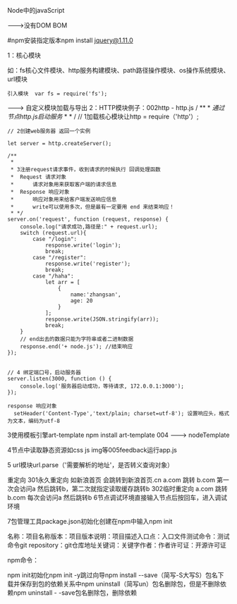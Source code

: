 Node中的javaScript

--->没有DOM BOM

#npm安装指定版本npm install jquery@1.11.0

1：核心模块

如：fs核心文件模块、http服务构建模块、path路径操作模块、os操作系统模块、url模块

    引入模块  var fs = require('fs');

---> 自定义模块加载与导出
2：HTTP模块例子：002http - http.js / ** * *通过节点http.js启动服务* * * / // 1加载核心模块让http = require（'http'）;

    // 2创建web服务器 返回一个实例
    
    let server = http.createServer();
    
    /**
     *
     * 3注册request请求事件，收到请求的时候执行 回调处理函数
     *  Request 请求对象
     *      请求对象用来获取客户端的请求信息
     *  Response 响应对象
     *      响应对象用来给客户端发送响应信息
     *      write可以使用多次，但是最有一定要用 end 来结束响应！
     * */
    server.on('request', function (request, response) {
        console.log("请求成功,路径是:" + request.url);
        switch (request.url){
            case "/login":
                response.write('login');
                break;
            case "/register":
                response.write('register');
                break;
            case "/haha":
                let arr = [
                    {
                        name:'zhangsan',
                        age: 20
                    }
                ];
                response.write(JSON.stringify(arr));
                break;
        }
        // end出去的数据只能为字符串或者二进制数据
        response.end('+ node.js'); //结束响应
    });
    
    
    // 4 绑定端口号，启动服务器
    server.listen(3000, function () {
        console.log('服务器启动成功，等待请求, 172.0.0.1:3000');
    });
     
    response 响应对象
      setHeader('Content-Type','text/plain; charset=utf-8'); 设置响应头，格式为文本，编码为utf-8
3使用模板引擎art-template npm install art-template 004 ---> nodeTemplate

4节点中读取静态资源如css js img等005feedback运行app.js

5 url模块url.parse（'需要解析的地址'，是否转义查询对象）

重定向
301永久重定向
如新浪首页 会跳转到新浪首页.cn
a.com 跳转 b.com 第一次会访问a 然后跳转b，第二次就指定读取缓存跳转b
302临时重定向
a.com 跳转 b.com 每次会访问a 然后跳转b
6节点调试环境直接输入节点后按回车，进入调试环境

7包管理工具package.json初始化创建在npm中输入npm init

名称：项目名称版本：项目版本说明：项目描述入口点：入口文件测试命令：测试命令git repository：git仓库地址关键词：关键字作者：作者许可证：开源许可证

npm命令：

npm init初始化npm init -y跳过向导npm install --save（简写-S大写S）包名下载并保存到包的依赖关系中npm uninstall（简写un）包名删除包，但是不删除依赖npm uninstall - -save包名删除包，删除依赖

